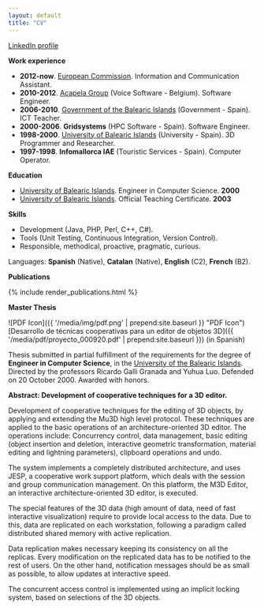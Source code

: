 ```yaml
---
layout: default
title: "CV"
---
```


[LinkedIn profile](https://www.linkedin.com/in/davidsanchezcrespillo)

__Work experience__

  * __2012-now__. [European Commission](https://ec.europa.eu). Information and Communication Assistant.
  * __2010-2012__. [Acapela Group](https://www.acapela-group.com) (Voice Software - Belgium). Software Engineer. 
  * __2006-2010__. [Government of the Balearic Islands](http://www.caib.es) (Government - Spain). ICT Teacher. 
  * __2000-2006__. __Gridsystems__ (HPC Software - Spain). Software Engineer. 
  * __1998-2000__. [University of Balearic Islands](http://www.uib.es) (University - Spain). 3D Programmer and Researcher.
  * __1997-1998__. __Infomallorca IAE__ (Touristic Services - Spain). Computer Operator. 

__Education__

  * [University of Balearic Islands](http://www.uib.es). Engineer in Computer Science.  __2000__
  * [University of Balearic Islands](http://www.uib.es). Official Teaching Certificate. __2003__

__Skills__

  * Development (Java, PHP, Perl, C++, C#).
  * Tools (Unit Testing, Continuous Integration, Version Control).
  * Responsible, methodical, proactive, pragmatic, curious.

Languages: __Spanish__ (Native), __Catalan__ (Native), __English__ (C2), __French__ (B2).

__Publications__

<div>
{% include render_publications.html %}
</div>

__Master Thesis__

![PDF Icon]({{ '/media/img/pdf.png' | prepend:site.baseurl }} "PDF Icon") [Desarrollo de técnicas cooperativas para un editor de objetos 3D]({{ '/media/pdf/proyecto_000920.pdf' | prepend:site.baseurl }}) (in Spanish)

Thesis submitted in partial fulfillment of the requirements for the degree of __Engineer in Computer Science__, in the [University of the Balearic Islands](http://www.uib.es). Directed by the professors Ricardo Galli Granada and Yuhua Luo. Defended on 20 October 2000. Awarded with honors.

<div class="well">
<p><strong>Abstract: Development of cooperative techniques for a 3D editor.</strong>
</p>
<p>
Development of cooperative techniques for the editing of 3D objects, by applying and extending the Mu3D high level protocol. These techniques are applied to the basic operations of an architecture-oriented 3D editor. The operations include: Concurrency control, data management, basic editing (object insertion and deletion, interactive geometric transformation, material editing and lightning parameters), clipboard operations and undo.
</p>
<p>
The system implements a completely distributed architecture, and uses JESP, a cooperative work support platform, which deals with the session and group communication management. On this platform, the M3D Editor, an interactive architecture-oriented 3D editor, is executed.
</p>
<p>
The special features of the 3D data (high amount of data, need of fast interactive visualization) require to provide local access to the data. Due to this, data are replicated on each workstation, following a paradigm called distributed shared memory with active replication.
</p>
<p>
Data replication makes necessary keeping its consistency on all the replicas. Every modification on the replicated data has to be notified to the rest of users. On the other hand, notification messages should be as small as possible, to allow updates at interactive speed.
</p>
<p>
The concurrent access control is implemented using an implicit locking system, based on selections of the 3D objects.
</p>
</div>

